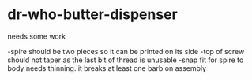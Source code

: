 # dr-who-butter-dispenser
needs some work

-spire should be two pieces so it can be printed on its side
-top of screw should not taper as the last bit of thread is unusable
-snap fit for spire to body needs thinning. it breaks at least one barb on assembly
